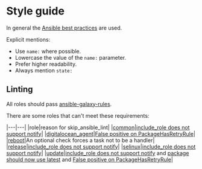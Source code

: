 # Style guide

In general the [Ansible best practices](http://docs.ansible.com/ansible/latest/user_guide/playbooks_best_practices.html) are used.

Explicit mentions:
- Use `name:` where possible.
- Lowercase the value of the `name:` parameter.
- Prefer higher readability.
- Always mention `state:`

## Linting

All roles should pass [ansible-galaxy-rules](https://github.com/ansible/galaxy-lint-rules).

There are some roles that can't meet these requirements:

|---|---|
|role|reason for skip_ansible_lint|
|[common](https://galaxy.ansible.com/robertdebock/common)|[include_role does not support notify](https://github.com/ansible/ansible/issues/26537)|
|[digitalocean_agent](https://galaxy.ansible.com/robertdebock/digitalocean_agent)|[False positive on PackageHasRetryRule](https://github.com/ansible/galaxy-lint-rules/blob/master/rules/PackageHasRetryRule.py)|
|[reboot](https://galaxy.ansible.com/robertdebock/reboot)|An optional check forces a task not to be a handler|
|[release](https://galaxy.ansible.com/robertdebock/release)|[include_role does not support notify](https://github.com/ansible/ansible/issues/26537)|
|[selinux](https://galaxy.ansible.com/robertdebock/selinux)|[include_role does not support notify](https://github.com/ansible/ansible/issues/26537)|
|[update](https://galaxy.ansible.com/robertdebock/update)|[include_role does not support notify](https://github.com/ansible/ansible/issues/26537) and [package should now use latest](https://github.com/ansible/galaxy-lint-rules/blob/master/rules/PackageIsNotLatestRule.py) and [False positive on PackageHasRetryRule](https://github.com/ansible/galaxy-lint-rules/blob/master/rules/PackageHasRetryRule.py)|
